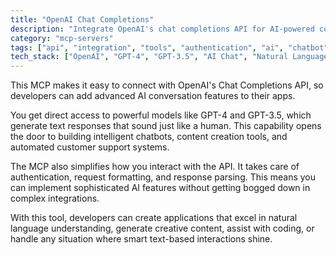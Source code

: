 ```yaml
---
title: "OpenAI Chat Completions"
description: "Integrate OpenAI's chat completions API for AI-powered conversations and content generation."
category: "mcp-servers"
tags: ["api", "integration", "tools", "authentication", "ai", "chatbot", "content generation", "NLP"]
tech_stack: ["OpenAI", "GPT-4", "GPT-3.5", "AI Chat", "Natural Language Processing"]
---
```


This MCP makes it easy to connect with OpenAI's Chat Completions API, so developers can add advanced AI conversation features to their apps.

You get direct access to powerful models like GPT-4 and GPT-3.5, which generate text responses that sound just like a human. This capability opens the door to building intelligent chatbots, content creation tools, and automated customer support systems.

The MCP also simplifies how you interact with the API. It takes care of authentication, request formatting, and response parsing. This means you can implement sophisticated AI features without getting bogged down in complex integrations.

With this tool, developers can create applications that excel in natural language understanding, generate creative content, assist with coding, or handle any situation where smart text-based interactions shine.